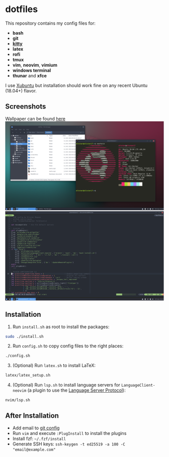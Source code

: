 # dotfiles

This repository contains my config files for:
- **bash**
- **git**
- [**kitty**](https://github.com/kovidgoyal/kitty)
- **latex**
- **rofi**
- **tmux**
- **vim**, **neovim**, **vimium**
- **windows terminal**
- **thunar** and **xfce**

I use [Xubuntu](https://xubuntu.org/) but installation should work fine on any recent Ubuntu (18.04+) flavor.


## Screenshots
Wallpaper can be found [here](./screenshots/wallpaper.png)
![Kitty and Thunar](./screenshots/shell.png)
![Vim](./screenshots/vim.png)


## Installation
1. Run `install.sh` as root to install the packages:
```sh
sudo ./install.sh
```
2. Run `config.sh` to copy config files to the right places:
```sh
./config.sh
```
3. (Optional) Run `latex.sh` to install LaTeX:
```sh
latex/latex_setup.sh
```
4. (Optional) Run `lsp.sh` to install language servers for `LanguageClient-neovim` (a plugin to use the [Language Server Protocol](https://langserver.org)):
```sh
nvim/lsp.sh
```


## After Installation
- Add email to [git config](git/.gitconfig)
- Run `vim` and execute `:PlugInstall` to install the plugins
- Install fzf: `~/.fzf/install`
- Generate SSH keys: `ssh-keygen -t ed25519 -a 100 -C "email@example.com"`

